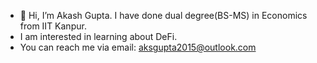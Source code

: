 - 👋 Hi, I’m Akash Gupta. I have done dual degree(BS-MS) in Economics from IIT Kanpur.
- I am interested in learning about DeFi.
- You can reach me via email: aksgupta2015@outlook.com
